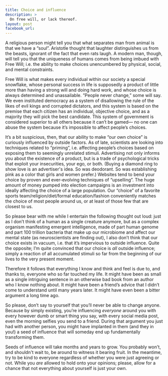 ```yaml
---
title: Choice and influence
description: >
  On free will, or lack thereof.
layout: post
facebook_url: 
---
```


A religious person might tell you that what separates man from animal is that we have a “soul”. Aristotle thought that laughter distinguishes us from the beasts, ignorant of the fact that even rats laugh. A modern man, though, will tell you that the uniqueness of humans comes from being imbued with Free Will; i.e. the ability to make choices unencumbered by physical, social, and mental constraints.

Free Will is what makes every individual within our society a special snowflake, whose personal success in life is supposedly a product of little more than having a strong will and doing hard work, and whose choice is always determined and unassailable. ”People never change,” some will say. We even instituted democracy as a system of disallowing the rule of the likes of evil kings and corrupted dictators, and this system is based on the premise that each citizen has an individual, objective choice, and as a majority they will pick the best candidate. This system of government is considered superior to all others because it can’t be gamed— no one can abuse the system because it’s impossible to affect people’s choices.

It’s a bit suspicious, then, that our ability to make “our own choice” is curiously influenced by outside factors. As of late, scientists are looking into techniques related to “priming”, i.e. affecting people’s choices based on exposing them to seemingly unrelated stimuli. Advertising not only informs you about the existence of a product, but is a trade of psychological tricks that exploit your insecurities, your ego, or both. (Buying a diamond ring to show love is an advertiser's idea. So was deodorant. So was establishing pink as a color that girls and women prefer.) Websites tend to bend your choice by proven and ever-evolving techniques of “upselling”. The huge amount of money pumped into election campaigns is an investment into ideally affecting the choice of a large population. Our “choice” of a favorite sports team/religion/diet/formal education/fashion conveniently matches the choice of most people around us, or at least of those few that are closest to us.

So please bear with me while I entertain the following thought out loud: just as I don’t think of a human as a single creature anymore, but as a complex organism manifesting emergent intelligence, made of part human genome and part 100 trillion bacteria that make up our microbiome and affect our mental state (as neuroscientists are finding out), I also don’t think that our choice exists in vacuum, i.e. that it’s impervious to outside influence. Quite the opposite; I’m quite convinced that our choice is *all* outside influence; simply a reaction of all accumulated stimuli so far from the beginning of our lives to the very present moment.

Therefore it follows that everything I know and think and feel is due to, and thanks to, everyone who so far touched my life. It might have been as small as a single intriguing sentence in an otherwise bad book from an author who I know nothing about. It might have been a friend’s advice that I didn’t come to understand until many years later. It might have even been a bitter argument a long time ago.

So please, don’t say to yourself that you’ll never be able to change anyone. Because by simply existing, you’re influencing *everyone* around you with every however dumb or smart thing you say, with every social media post, even the morning selfies you send to a friend. During that argument you just had with another person, you might have implanted in them (and they in you!) a seed of influence that will someday end up fundamentally transforming them.

Seeds of influence will take months and years to grow. You probably won't, and shouldn't wait to, be around to witness it bearing fruit. In the meantime, try to be kind to everyone regardless of whether you were just agreeing or not. While you *are* allowed to hold onto your opinions; please, allow for a chance that not everything about yourself is just your own.
